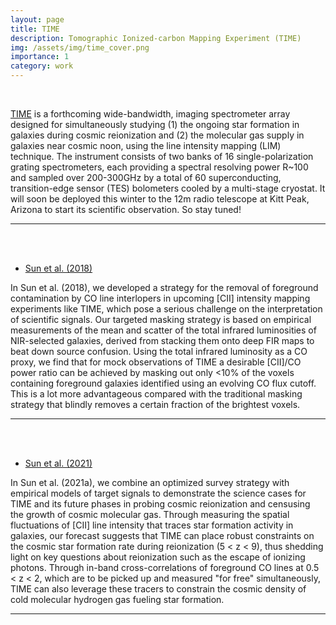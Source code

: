 ```yaml
---
layout: page
title: TIME
description: Tomographic Ionized-carbon Mapping Experiment (TIME)
img: /assets/img/time_cover.png
importance: 1
category: work
---
```


<div class="row justify-content-sm-center">
    <div class="col-sm-6 mt-4 mt-md-0">
        <img class="img-fluid rounded z-depth-1" src="{{ '/assets/img/time_pic0.png' | relative_url }}" alt="" title="TIME instrument overview"/>
    </div>
    <div class="col-sm-6 mt-4 mt-md-0">
        <img class="img-fluid rounded z-depth-1" src="{{ '/assets/img/time_pic1.png' | relative_url }}" alt="" title="Bringing TIME into the cabin of the 12m telescope"/>
    </div>
</div>

<br />

<a href="https://www.spiedigitallibrary.org/conference-proceedings-of-spie/11453/114530G/A-status-update-on-TIME--a-mm-wavelength-spectrometer/10.1117/12.2561865.full?SSO=1">TIME</a> is a forthcoming wide-bandwidth, imaging spectrometer array designed for simultaneously studying (1) the ongoing star formation in galaxies during cosmic reionization and (2) the molecular gas supply in galaxies near cosmic noon, using the line intensity mapping (LIM) technique. The instrument consists of two banks of 16 single-polarization grating spectrometers, each providing a spectral resolving power R~100 and sampled over 200-300GHz by a total of 60 superconducting, transition-edge sensor (TES) bolometers cooled by a multi-stage cryostat. It will soon be deployed this winter to the 12m radio telescope at Kitt Peak, Arizona to start its scientific observation. So stay tuned!

---

<br />

<div class="row justify-content-sm-center">
    <div class="col-sm-9 mt-6 mt-md-0">
        <img class="img-fluid rounded z-depth-1" src="{{ '/assets/img/time_pic2.png' | relative_url }}" alt="" title="targeted masking of CO foreground"/>
    </div>
</div>

<br />

* <a href="https://arxiv.org/abs/1610.10095">Sun et al. (2018)</a>

In Sun et al. (2018), we developed a strategy for the removal of foreground contamination by CO line interlopers in upcoming [CII] intensity mapping experiments like TIME, which pose a serious challenge on the interpretation of scientific signals. Our targeted masking strategy is based on empirical measurements of the mean and scatter of the total infrared luminosities of NIR-selected galaxies, derived from stacking them onto deep FIR maps to beat down source confusion. Using the total infrared luminosity as a CO proxy, we find that for mock observations of TIME a desirable [CII]/CO power ratio can be achieved by masking out only <10% of the voxels containing foreground galaxies identified using an evolving CO flux cutoff. This is a lot more advantageous compared with the traditional masking strategy that blindly removes a certain fraction of the brightest voxels.

---

<br />

<div class="row justify-content-sm-center">
    <div class="col-sm-6 mt-4 mt-md-0">
        <img class="img-fluid rounded z-depth-1" src="{{ '/assets/img/time_pic3.png' | relative_url }}" alt="" title="[CII]/SFRD constraints"/>
    </div>
    <div class="col-sm-6 mt-4 mt-md-0">
        <img class="img-fluid rounded z-depth-1" src="{{ '/assets/img/time_pic4.png' | relative_url }}" alt="" title="molecular gas constraints"/>
    </div>
</div>

<br />

* <a href="https://arxiv.org/abs/2012.09160">Sun et al. (2021)</a>

In Sun et al. (2021a), we combine an optimized survey strategy with empirical models of target signals to demonstrate the science cases for TIME and its future phases in probing cosmic reionization and censusing the growth of cosmic molecular gas. Through measuring the spatial fluctuations of [CII] line intensity that traces star formation activity in galaxies, our forecast suggests that TIME can place robust constraints on the cosmic star formation rate during reionization (5 < z < 9), thus shedding light on key questions about reionization such as the escape of ionizing photons. Through in-band cross-correlations of foreground CO lines at 0.5 < z < 2, which are to be picked up and measured "for free" simultaneously, TIME can also leverage these tracers to constrain the cosmic density of cold molecular hydrogen gas fueling star formation.

---
